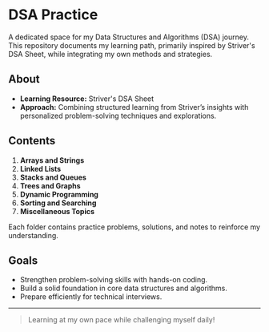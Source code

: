 # DSA Practice

A dedicated space for my Data Structures and Algorithms (DSA) journey. This repository documents my learning path, primarily inspired by Striver's DSA Sheet, while integrating my own methods and strategies.

## About

- **Learning Resource:** Striver's DSA Sheet
- **Approach:** Combining structured learning from Striver’s insights with personalized problem-solving techniques and explorations.

## Contents

1. **Arrays and Strings**
2. **Linked Lists**
3. **Stacks and Queues**
4. **Trees and Graphs**
5. **Dynamic Programming**
6. **Sorting and Searching**
7. **Miscellaneous Topics**

Each folder contains practice problems, solutions, and notes to reinforce my understanding.

## Goals

- Strengthen problem-solving skills with hands-on coding.
- Build a solid foundation in core data structures and algorithms.
- Prepare efficiently for technical interviews.

---

> Learning at my own pace while challenging myself daily!
